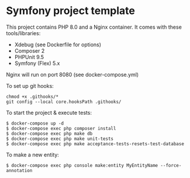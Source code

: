 # Symfony project template

This project contains PHP 8.0 and a Nginx container.
It comes with these tools/libraries:
* Xdebug (see Dockerfile for options)
* Composer 2
* PHPUnit 9.5
* Symfony (Flex) 5.x

Nginx will run on port 8080 (see docker-compose.yml)

To set up git hooks:
```shell
chmod +x .githooks/*
git config --local core.hooksPath .githooks/
```

To start the project & execute tests:
```shell
$ docker-compose up -d
$ docker-compose exec php composer install
$ docker-compose exec php make db
$ docker-compose exec php make unit-tests
$ docker-compose exec php make acceptance-tests-resets-test-database
```

To make a new entity:
```
$ docker-compose exec php console make:entity MyEntityName --force-annotation
```
